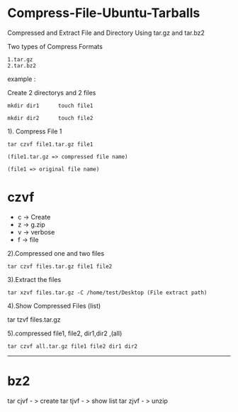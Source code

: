 # Compress-File-Ubuntu-Tarballs
Compressed and Extract File and Directory Using tar.gz and tar.bz2

Two types of Compress Formats

    1.tar.gz
    2.tar.bz2
    
example :

Create 2 directorys and 2 files

    mkdir dir1      touch file1
  
    mkdir dir2      touch file2


1). Compress File 1

    tar czvf file1.tar.gz file1
    
    (file1.tar.gz => compressed file name)
    
    (file1 => original file name)
    
    
# czvf

* c -> Create
* z -> g.zip
* v -> verbose
* f -> file


2).Compressed one and two files 
  
    tar czvf files.tar.gz file1 file2
    
3).Extract the files

    tar xzvf files.tar.gz -C /home/test/Desktop (File extract path)
    
4).Show Compressed Files (list)

  tar tzvf files.tar.gz
  
5).compressed file1, file2, dir1,dir2 ,(all)

    tar czvf all.tar.gz file1 file2 dir1 dir2 
    

-----------------------------------------------------------------------------------
# bz2

tar cjvf - > create
tar tjvf - > show list
tar zjvf - > unzip
  




